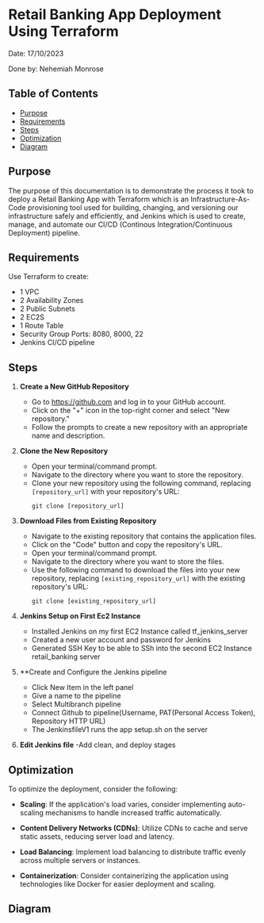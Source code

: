 # Retail Banking App Deployment Using Terraform

Date: 17/10/2023

Done by: Nehemiah Monrose

## Table of Contents
- [Purpose](#purpose)
- [Requirements](#requirements)
- [Steps](#steps)
- [Optimization](#optimization)
- [Diagram](#diagram)




## Purpose

The purpose of this documentation is to demonstrate the process it took to deploy a Retail Banking App with Terraform which is an Infrastructure-As-Code provisioning tool used for building, changing, and versioning our infrastructure safely and efficiently, and Jenkins which is used to create, manage, and automate our CI/CD (Continous Integration/Continuous Deployment) pipeline.

## Requirements
Use Terraform to create:
- 1 VPC
- 2 Availability Zones
- 2 Public Subnets
- 2 EC2S
- 1 Route Table
- Security Group Ports: 8080, 8000, 22
- Jenkins CI/CD pipeline


## Steps

1. **Create a New GitHub Repository**
   - Go to https://github.com and log in to your GitHub account.
   - Click on the "+" icon in the top-right corner and select "New repository."
   - Follow the prompts to create a new repository with an appropriate name and description.
   
2. **Clone the New Repository**
   - Open your terminal/command prompt.
   - Navigate to the directory where you want to store the repository.
   - Clone your new repository using the following command, replacing `[repository_url]` with your repository's URL:
     ```
     git clone [repository_url]
     ```

3. **Download Files from Existing Repository**
   - Navigate to the existing repository that contains the application files.
   - Click on the "Code" button and copy the repository's URL.
   - Open your terminal/command prompt.
   - Navigate to the directory where you want to store the files.
   - Use the following command to download the files into your new repository, replacing `[existing_repository_url]` with the existing repository's URL:
     ```
     git clone [existing_repository_url]
     ```


4. **Jenkins Setup on First Ec2 Instance**
   - Installed Jenkins on my first EC2 Instance called tf_jenkins_server
   - Created a new user account and password for Jenkins
   - Generated SSH Key to be able to SSh into the second EC2 Instance retail_banking server
  
8. **Create and Configure the Jenkins pipeline
   - Click New Item in the left panel
   - Give a name to the pipeline
   - Select Multibranch pipeline
   - Connect Github to pipeline(Username, PAT(Personal Access Token), Repository HTTP URL)
   - The JenkinsfileV1 runs the app setup.sh on the server

10. **Edit Jenkins file**
    -Add clean, and deploy stages   


## Optimization

To optimize the deployment, consider the following:

- **Scaling**: If the application's load varies, consider implementing auto-scaling mechanisms to handle increased traffic automatically.

- **Content Delivery Networks (CDNs)**: Utilize CDNs to cache and serve static assets, reducing server load and latency.

- **Load Balancing**: Implement load balancing to distribute traffic evenly across multiple servers or instances.

- **Containerization**: Consider containerizing the application using technologies like Docker for easier deployment and scaling.


## Diagram
